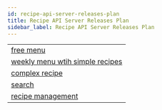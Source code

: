 ```yaml
---
id: recipe-api-server-releases-plan
title: Recipe API Server Releases Plan
sidebar_label: Recipe API Server Releases Plan
---
```



|    |
|----|
| [free menu](recipe-api-server-releases-plan/release-0.md)|
| [weekly menu wtih simple recipes](recipe-api-server-releases-plan/release-1.md)|
| [complex recipe](recipe-api-server-releases-plan/release-2.md)|
| [search](recipe-api-server-releases-plan/release-3.md)|
| [recipe management](recipe-api-server-releases-plan/release-4.md)|
